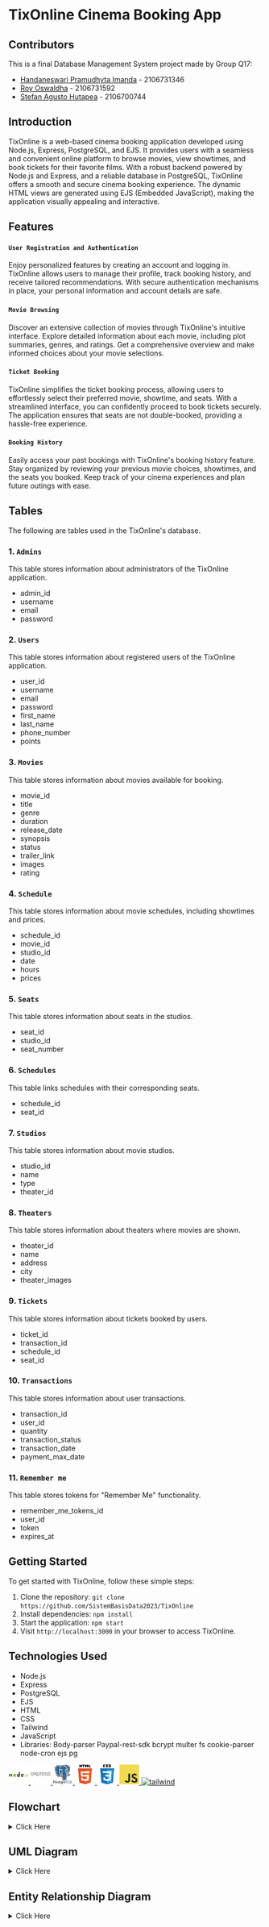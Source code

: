 # TixOnline Cinema Booking App

## Contributors

This is a final Database Management System project made by Group Q17:

- [Handaneswari Pramudhyta Imanda](https://www.github.com/handaneswari) - 2106731346
- [Roy Oswaldha](https://www.github.com/rroiii) - 2106731592
- [Stefan Agusto Hutapea](https://www.github.com/stefanagusto) - 2106700744


## Introduction
TixOnline is a web-based cinema booking application developed using Node.js, Express, PostgreSQL, and EJS. It provides users with a seamless and convenient online platform to browse movies, view showtimes, and book tickets for their favorite films. With a robust backend powered by Node.js and Express, and a reliable database in PostgreSQL, TixOnline offers a smooth and secure cinema booking experience. The dynamic HTML views are generated using EJS (Embedded JavaScript), making the application visually appealing and interactive.

## Features

#### `User Registration and Authentication`

Enjoy personalized features by creating an account and logging in. TixOnline allows users to manage their profile, track booking history, and receive tailored recommendations. With secure authentication mechanisms in place, your personal information and account details are safe.

#### `Movie Browsing`

Discover an extensive collection of movies through TixOnline's intuitive interface. Explore detailed information about each movie, including plot summaries, genres, and ratings. Get a comprehensive overview and make informed choices about your movie selections.

#### `Ticket Booking`

TixOnline simplifies the ticket booking process, allowing users to effortlessly select their preferred movie, showtime, and seats. With a streamlined interface, you can confidently proceed to book tickets securely. The application ensures that seats are not double-booked, providing a hassle-free experience.

#### `Booking History`

Easily access your past bookings with TixOnline's booking history feature. Stay organized by reviewing your previous movie choices, showtimes, and the seats you booked. Keep track of your cinema experiences and plan future outings with ease.

## Tables

The following are tables used in the TixOnline's database.

### 1. `Admins`

This table stores information about administrators of the TixOnline application.

- admin_id
- username
- email
- password

### 2. `Users`

This table stores information about registered users of the TixOnline application.

- user_id
- username
- email
- password
- first_name
- last_name
- phone_number
- points

### 3. `Movies`

This table stores information about movies available for booking.

- movie_id
- title
- genre
- duration
- release_date
- synopsis
- status
- trailer_link
- images
- rating

### 4. `Schedule`

This table stores information about movie schedules, including showtimes and prices.

- schedule_id
- movie_id
- studio_id
- date
- hours
- prices

### 5. `Seats`

This table stores information about seats in the studios.

- seat_id
- studio_id
- seat_number

### 6. `Schedules`

This table links schedules with their corresponding seats.

- schedule_id
- seat_id

### 7. `Studios`

This table stores information about movie studios.

- studio_id
- name
- type
- theater_id

### 8. `Theaters`

This table stores information about theaters where movies are shown.

- theater_id
- name
- address
- city
- theater_images

### 9. `Tickets`

This table stores information about tickets booked by users.

- ticket_id
- transaction_id
- schedule_id
- seat_id

### 10. `Transactions`

This table stores information about user transactions.

- transaction_id
- user_id
- quantity
- transaction_status
- transaction_date
- payment_max_date

### 11. `Remember me`

This table stores tokens for "Remember Me" functionality.

- remember_me_tokens_id
- user_id
- token
- expires_at


## Getting Started

To get started with TixOnline, follow these simple steps:

1. Clone the repository: `git clone https://github.com/SistemBasisData2023/TixOnline`
2. Install dependencies: `npm install`
3. Start the application: `npm start`
4. Visit `http://localhost:3000` in your browser to access TixOnline.

## Technologies Used

- Node.js 
- Express 
- PostgreSQL 
- EJS
- HTML
- CSS
- Tailwind
- JavaScript
- Libraries: Body-parser Paypal-rest-sdk bcrypt multer fs cookie-parser node-cron ejs pg

<p align="left"><a href="https://nodejs.org" target="_blank" rel="noreferrer"> <img src="https://raw.githubusercontent.com/devicons/devicon/master/icons/nodejs/nodejs-original-wordmark.svg" alt="nodejs" width="40" height="40"/> <a href="https://expressjs.com" target="_blank" rel="noreferrer"> <img src="https://raw.githubusercontent.com/devicons/devicon/master/icons/express/express-original-wordmark.svg" alt="express" width="40" height="40"/> </a> <a href="https://www.postgresql.org" target="_blank" rel="noreferrer"> <img src="https://raw.githubusercontent.com/devicons/devicon/master/icons/postgresql/postgresql-original-wordmark.svg" alt="postgresql" width="40" height="40"/> </a> <a href="https://www.w3.org/html/" target="_blank" rel="noreferrer"> <img src="https://raw.githubusercontent.com/devicons/devicon/master/icons/html5/html5-original-wordmark.svg" alt="html5" width="40" height="40"/> </a> <a href="https://www.w3schools.com/css/" target="_blank" rel="noreferrer"> <img src="https://raw.githubusercontent.com/devicons/devicon/master/icons/css3/css3-original-wordmark.svg" alt="css3" width="40" height="40"/> </a> <a href="https://developer.mozilla.org/en-US/docs/Web/JavaScript" target="_blank" rel="noreferrer"> <img src="https://raw.githubusercontent.com/devicons/devicon/master/icons/javascript/javascript-original.svg" alt="javascript" width="40" height="40"/> </a> <a href="https://tailwindcss.com/" target="_blank" rel="noreferrer"> <img src="https://www.vectorlogo.zone/logos/tailwindcss/tailwindcss-icon.svg" alt="tailwind" width="40" height="40"/> </a> </p>

## Flowchart

<details>
  <summary>Click Here</summary>
  
![TixOnline Flowchart](https://github.com/SistemBasisData2023/TixOnline)

</details>

## UML Diagram

<details>
  <summary>Click Here</summary>

![TixOnline UML Diagram](https://github.com/SistemBasisData2023/TixOnline)

</details>

## Entity Relationship Diagram

<details>
  <summary>Click Here</summary>

![TixOnline ERD](https://github.com/SistemBasisData2023/TixOnline)

</details>